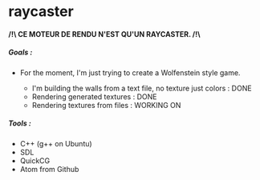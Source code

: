 # raycaster

<h4>/!\ CE MOTEUR DE RENDU N'EST QU'UN RAYCASTER. /!\</h4>

<h5>Goals :</h5>
<ul>
<li>For the moment, I'm just trying to create a Wolfenstein style game.</li>
<ul>
<li>I'm building the walls from a text file, no texture just colors : DONE</li>
<li>Rendering generated textures : DONE</li>
<li>Rendering textures from files : WORKING ON</li>
</ul>
</ul>

<h5>Tools :</h5>
<ul>
<li>C++ (g++ on Ubuntu)</li>
<li>SDL</li>
<li>QuickCG</li>
<li>Atom from Github</li>
</ul>
